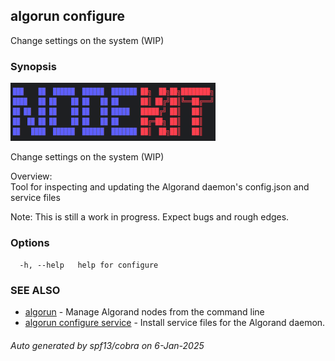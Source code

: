## algorun configure

Change settings on the system (WIP)

### Synopsis

                                                                                    
<img alt="Terminal Render" src="/assets/nodekit.png" width="65%">                             
                                                                                    
                                                                                    
Change settings on the system (WIP)                                                 
                                                                                    
Overview:                                                                           
Tool for inspecting and updating the Algorand daemon's config.json and service files
                                                                                    
Note: This is still a work in progress. Expect bugs and rough edges.                

### Options

```
  -h, --help   help for configure
```

### SEE ALSO

* [algorun](/README.md)	 - Manage Algorand nodes from the command line
* [algorun configure service](/man/algorun_configure_service.md)	 - Install service files for the Algorand daemon.

###### Auto generated by spf13/cobra on 6-Jan-2025
